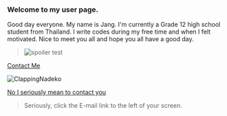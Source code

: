 ### Welcome to my user page.

Good day everyone. My name is Jang. I'm currently a Grade 12 high school student from Thailand. I write codes during my free time and when I felt motivated. Nice to meet you all and hope you all have a good day.

>![spoiler test](https://image.myanimelist.net/ui/5LYzTBVoS196gvYvw3zjwMv8v8v1Sd4F40QFfhzxUkM)<br>


[Contact Me](https://youtu.be/oavMtUWDBTM)


![ClappingNadeko](https://i.ppy.sh/8b15a74909930c0a4da9682f1452356c1ffd8f13/68747470733a2f2f692e696d6775722e636f6d2f657a4862464b632e676966)<br>

[No I seriously mean to contact you](https://youtu.be/dQw4w9WgXcQ)
>Seriously, click the E-mail link to the left of your screen.